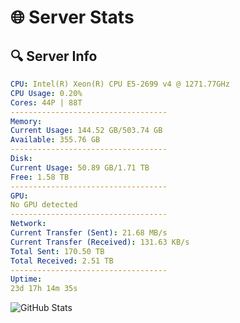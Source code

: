 # 🌐 Server Stats
## 🔍 Server Info
```yaml
CPU: Intel(R) Xeon(R) CPU E5-2699 v4 @ 1271.77GHz
CPU Usage: 0.20%
Cores: 44P | 88T
-----------------------------------
Memory:
Current Usage: 144.52 GB/503.74 GB
Available: 355.76 GB
-----------------------------------
Disk:
Current Usage: 50.89 GB/1.71 TB
Free: 1.58 TB
-----------------------------------
GPU:
No GPU detected
-----------------------------------
Network:
Current Transfer (Sent): 21.68 MB/s
Current Transfer (Received): 131.63 KB/s
Total Sent: 170.50 TB
Total Received: 2.51 TB
-----------------------------------
Uptime:
23d 17h 14m 35s
```
![GitHub Stats](https://img.shields.io/badge/Updated-2025-03-03_15:57:53-blue)